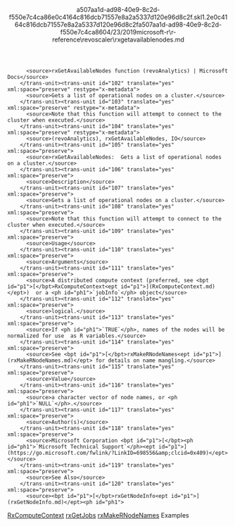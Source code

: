 <?xml version="1.0"?><xliff version="1.2" xmlns="urn:oasis:names:tc:xliff:document:1.2" xmlns:xsi="http://www.w3.org/2001/XMLSchema-instance" xsi:schemaLocation="urn:oasis:names:tc:xliff:document:1.2 xliff-core-1.2-transitional.xsd"><file datatype="xml" original="rxgetavailablenodes.md" source-language="en-US" target-language="en-US"><header><tool tool-id="mdxliff" tool-name="mdxliff" tool-version="1.0-1931010" tool-company="Microsoft" /><xliffext:skl_file_name xmlns:xliffext="urn:microsoft:content:schema:xliffextensions">a507aa1d-ad98-40e9-8c2d-f550e7c4ca86e0c4164c816dcb71557e8a2a5337d120e96d8c2f.skl</xliffext:skl_file_name><xliffext:version xmlns:xliffext="urn:microsoft:content:schema:xliffextensions">1.2</xliffext:version><xliffext:ms.openlocfilehash xmlns:xliffext="urn:microsoft:content:schema:xliffextensions">e0c4164c816dcb71557e8a2a5337d120e96d8c2f</xliffext:ms.openlocfilehash><xliffext:ms.sourcegitcommit xmlns:xliffext="urn:microsoft:content:schema:xliffextensions">a507aa1d-ad98-40e9-8c2d-f550e7c4ca86</xliffext:ms.sourcegitcommit><xliffext:ms.lasthandoff xmlns:xliffext="urn:microsoft:content:schema:xliffextensions">04/23/2019</xliffext:ms.lasthandoff><xliffext:ms.openlocfilepath xmlns:xliffext="urn:microsoft:content:schema:xliffextensions">microsoft-r\r-reference\revoscaler\rxgetavailablenodes.md</xliffext:ms.openlocfilepath></header><body><group id="content" extype="content"><trans-unit id="101" translate="yes" xml:space="preserve" restype="x-metadata">
          <source>rxGetAvailableNodes function (revoAnalytics) | Microsoft Docs</source>
        </trans-unit><trans-unit id="102" translate="yes" xml:space="preserve" restype="x-metadata">
          <source>Gets a list of operational nodes on a cluster.</source>
        </trans-unit><trans-unit id="103" translate="yes" xml:space="preserve" restype="x-metadata">
          <source>Note that this function will attempt to connect to the cluster when executed.</source>
        </trans-unit><trans-unit id="104" translate="yes" xml:space="preserve" restype="x-metadata">
          <source>(revoAnalytics), rxGetAvailableNodes, IO</source>
        </trans-unit><trans-unit id="105" translate="yes" xml:space="preserve">
          <source>rxGetAvailableNodes:  Gets a list of operational nodes on a cluster.</source>
        </trans-unit><trans-unit id="106" translate="yes" xml:space="preserve">
          <source>Description</source>
        </trans-unit><trans-unit id="107" translate="yes" xml:space="preserve">
          <source>Gets a list of operational nodes on a cluster.</source>
        </trans-unit><trans-unit id="108" translate="yes" xml:space="preserve">
          <source>Note that this function will attempt to connect to the cluster when executed.</source>
        </trans-unit><trans-unit id="109" translate="yes" xml:space="preserve">
          <source>Usage</source>
        </trans-unit><trans-unit id="110" translate="yes" xml:space="preserve">
          <source>Arguments</source>
        </trans-unit><trans-unit id="111" translate="yes" xml:space="preserve">
          <source>A distributed compute context (preferred, see <bpt id="p1">[</bpt>RxComputeContext<ept id="p1">](RxComputeContext.md)</ept>)  or a <ph id="ph1">`jobInfo`</ph> object</source>
        </trans-unit><trans-unit id="112" translate="yes" xml:space="preserve">
          <source>logical.</source>
        </trans-unit><trans-unit id="113" translate="yes" xml:space="preserve">
          <source>If <ph id="ph1">`TRUE`</ph>, names of the nodes will be normalized for use  as R variables.</source>
        </trans-unit><trans-unit id="114" translate="yes" xml:space="preserve">
          <source>See <bpt id="p1">[</bpt>rxMakeRNodeNames<ept id="p1">](rxMakeRNodeNames.md)</ept> for details on name mangling.</source>
        </trans-unit><trans-unit id="115" translate="yes" xml:space="preserve">
          <source>Value</source>
        </trans-unit><trans-unit id="116" translate="yes" xml:space="preserve">
          <source>a character vector of node names, or <ph id="ph1">`NULL`</ph>.</source>
        </trans-unit><trans-unit id="117" translate="yes" xml:space="preserve">
          <source>Author(s)</source>
        </trans-unit><trans-unit id="118" translate="yes" xml:space="preserve">
          <source>Microsoft Corporation <bpt id="p1">[</bpt><ph id="ph1">`Microsoft Technical Support`</ph><ept id="p1">](https://go.microsoft.com/fwlink/?LinkID=698556&amp;clcid=0x409)</ept></source>
        </trans-unit><trans-unit id="119" translate="yes" xml:space="preserve">
          <source>See Also</source>
        </trans-unit><trans-unit id="120" translate="yes" xml:space="preserve">
          <source><bpt id="p1">[</bpt>rxGetNodeInfo<ept id="p1">](rxGetNodeInfo.md)</ept><ph id="ph1">
</ph><bpt id="p2">[</bpt>RxComputeContext<ept id="p2">](RxComputeContext.md)</ept><ph id="ph2">
</ph><bpt id="p3">[</bpt>rxGetJobs<ept id="p3">](rxGetJobs.md)</ept><ph id="ph3">
</ph><bpt id="p4">[</bpt>rxMakeRNodeNames<ept id="p4">](rxMakeRNodeNames.md)</ept></source>
        </trans-unit><trans-unit id="121" translate="yes" xml:space="preserve">
          <source>Examples</source>
        </trans-unit></group></body></file></xliff>